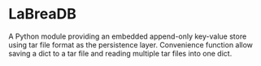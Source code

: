 LaBreaDB
========

A Python module providing an embedded append-only key-value store using tar file format as the persistence layer. Convenience function allow saving a dict to a tar file and reading multiple tar files into one dict.
